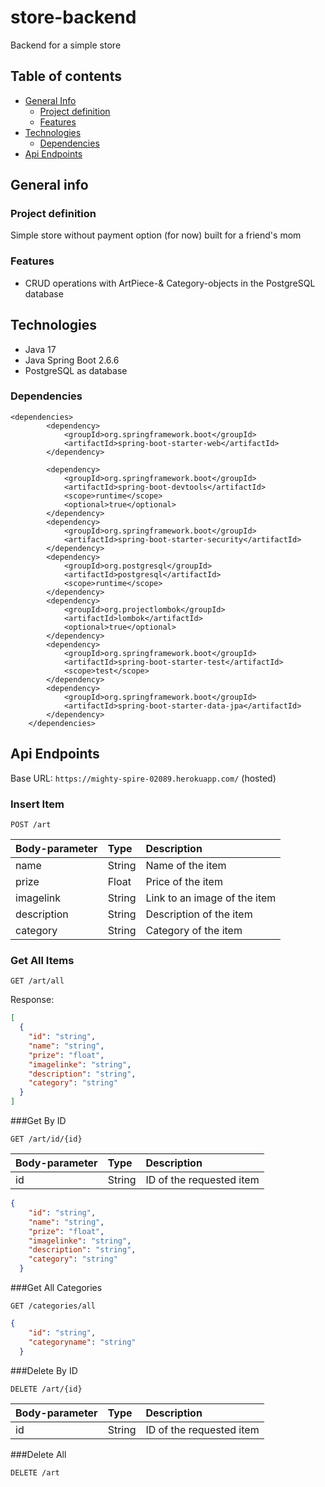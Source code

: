 # store-backend

Backend for a simple store

## Table of contents

* [General Info](#general-info)
    * [Project definition](#project-definition)
    * [Features](#features)
* [Technologies](#technologies)
    * [Dependencies](#dependencies)
* [Api Endpoints](#api-endpoints)

## General info

### Project definition

Simple store without payment option (for now) built for a friend's mom

### Features

- CRUD operations with ArtPiece-& Category-objects in the PostgreSQL database

## Technologies

- Java 17
- Java Spring Boot 2.6.6
- PostgreSQL as database

### Dependencies

```
<dependencies>
		<dependency>
			<groupId>org.springframework.boot</groupId>
			<artifactId>spring-boot-starter-web</artifactId>
		</dependency>

		<dependency>
			<groupId>org.springframework.boot</groupId>
			<artifactId>spring-boot-devtools</artifactId>
			<scope>runtime</scope>
			<optional>true</optional>
		</dependency>
		<dependency>
			<groupId>org.springframework.boot</groupId>
			<artifactId>spring-boot-starter-security</artifactId>
		</dependency>
		<dependency>
			<groupId>org.postgresql</groupId>
			<artifactId>postgresql</artifactId>
			<scope>runtime</scope>
		</dependency>
		<dependency>
			<groupId>org.projectlombok</groupId>
			<artifactId>lombok</artifactId>
			<optional>true</optional>
		</dependency>
		<dependency>
			<groupId>org.springframework.boot</groupId>
			<artifactId>spring-boot-starter-test</artifactId>
			<scope>test</scope>
		</dependency>
		<dependency>
			<groupId>org.springframework.boot</groupId>
			<artifactId>spring-boot-starter-data-jpa</artifactId>
		</dependency>
	</dependencies>
```

## Api Endpoints

Base URL: ```https://mighty-spire-02089.herokuapp.com/``` (hosted)

### Insert Item

```http
POST /art
```

|Body-parameter | Type | Description |
| :--- | :--- | :---|
| name | String | Name of the item |
| prize | Float | Price of the item |
| imagelink | String | Link to an image of the item |
| description | String | Description of the item |
| category | String | Category of the item |

### Get All Items

```http
GET /art/all
```

Response:

```json
[
  {
    "id": "string",
    "name": "string",
    "prize": "float",
    "imagelinke": "string",
    "description": "string",
    "category": "string"
  }
]
```

###Get By ID

```http
GET /art/id/{id}
```

|Body-parameter | Type | Description |
| :--- | :--- | :---|
| id | String | ID of the requested item |

```json
{
    "id": "string",
    "name": "string",
    "prize": "float",
    "imagelinke": "string",
    "description": "string",
    "category": "string"
  }
```

###Get All Categories

```http
GET /categories/all
```

```json
{
    "id": "string",
    "categoryname": "string"
  }
```

###Delete By ID

```http
DELETE /art/{id}
```

|Body-parameter | Type | Description |
| :--- | :--- | :---|
| id | String | ID of the requested item |

###Delete All

```http
DELETE /art
```



